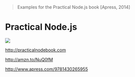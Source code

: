 > Examples for the Practical Node.js book [Apress, 2014]

# Practical Node.js

![](http://azatzbw4bszzsb.wpengine.netdna-cdn.com/wp-content/uploads/81AIpYkA46L-200.jpeg)

<http://practicalnodebook.com>

<http://amzn.to/NuQ0fM>

<http://www.apress.com/9781430265955>
